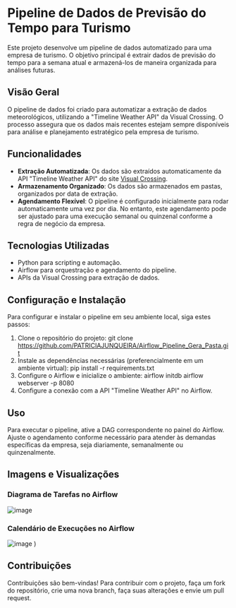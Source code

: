 # Pipeline de Dados de Previsão do Tempo para Turismo

Este projeto desenvolve um pipeline de dados automatizado para uma empresa de turismo. O objetivo principal é extrair dados de previsão do tempo para a semana atual e armazená-los de maneira organizada para análises futuras.

## Visão Geral

O pipeline de dados foi criado para automatizar a extração de dados meteorológicos, utilizando a "Timeline Weather API" da Visual Crossing. O processo assegura que os dados mais recentes estejam sempre disponíveis para análise e planejamento estratégico pela empresa de turismo.

## Funcionalidades

- **Extração Automatizada**: Os dados são extraídos automaticamente da API "Timeline Weather API" do site [Visual Crossing](https://www.visualcrossing.com).
- **Armazenamento Organizado**: Os dados são armazenados em pastas, organizados por data de extração.
- **Agendamento Flexível**: O pipeline é configurado inicialmente para rodar automaticamente uma vez por dia. No entanto, este agendamento pode ser ajustado para uma execução semanal ou quinzenal conforme a regra de negócio da empresa.

## Tecnologias Utilizadas

- Python para scripting e automação.
- Airflow para orquestração e agendamento do pipeline.
- APIs da Visual Crossing para extração de dados.

## Configuração e Instalação

Para configurar e instalar o pipeline em seu ambiente local, siga estes passos:

1. Clone o repositório do projeto: git clone https://github.com/PATRICIAJUNQUEIRA/Airflow_Pipeline_Gera_Pasta.git
2. Instale as dependências necessárias (preferencialmente em um ambiente virtual):
   pip install -r requirements.txt
3. Configure o Airflow e inicialize o ambiente:
  airflow initdb
  airflow webserver -p 8080
4. Configure a conexão com a API "Timeline Weather API" no Airflow.

## Uso

Para executar o pipeline, ative a DAG correspondente no painel do Airflow. Ajuste o agendamento conforme necessário para atender às demandas específicas da empresa, seja diariamente, semanalmente ou quinzenalmente.

## Imagens e Visualizações

### Diagrama de Tarefas no Airflow
![image](https://github.com/PATRICIAJUNQUEIRA/Airflow_Pipeline_Gera_Pasta/assets/96187596/314eb17a-5e6b-4d0d-8ccf-0958eb70e165)


### Calendário de Execuções no Airflow
![image](https://github.com/PATRICIAJUNQUEIRA/Airflow_Pipeline_Gera_Pasta/assets/96187596/29491f2c-3c78-4b14-a19a-f270e64d14aa)
)

## Contribuições

Contribuições são bem-vindas! Para contribuir com o projeto, faça um fork do repositório, crie uma nova branch, faça suas alterações e envie um pull request.



